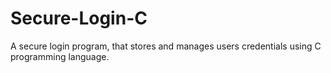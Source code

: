 # Secure-Login-C
A secure login program, that stores and manages users credentials using C programming language.
